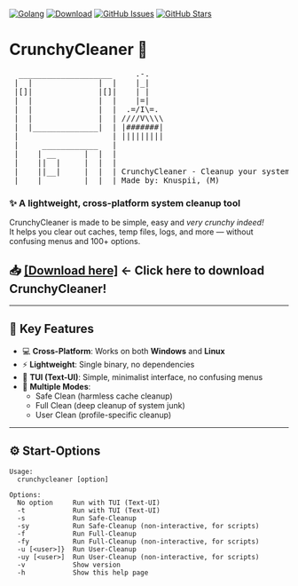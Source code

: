 [![Golang](https://img.shields.io/static/v1?label=Made%20with&message=Go&logo=go&labelColor=00ADZ8&color=007ACC)](https://go.dev/)
[![Download](https://img.shields.io/github/downloads/Knuspii/crunchycleaner/total?color=green)](https://github.com/Knuspii/crunchycleaner/releases)
[![GitHub Issues](https://img.shields.io/github/issues/Knuspii/crunchycleaner)](https://github.com/Knuspii/crunchycleaner/issues)
[![GitHub Stars](https://img.shields.io/github/stars/Knuspii/crunchycleaner?style=social)](https://github.com/Knuspii/crunchycleaner/stargazers)

<h1>CrunchyCleaner 🧹</h1>

<p align="center">
<pre>
  ____________________     .-.
 |  |              |  |    |_|
 |[]|              |[]|    | |
 |  |              |  |    |=|
 |  |              |  |  .=/I\=.
 |  |              |  | ////V\\\\
 |  |______________|  | |#######|
 |                    | |||||||||
 |     ____________   |
 |    | __      |  |  |
 |    ||  |     |  |  |
 |    ||__|     |  |  | CrunchyCleaner - Cleanup your system!
 |____|_________|__|__| Made by: Knuspii, (M)
</pre>
</p>

### ✨ A lightweight, cross-platform system cleanup tool
CrunchyCleaner is made to be simple, easy and *very crunchy indeed!*\
It helps you clear out caches, temp files, logs, and more — without confusing menus and 100+ options.


## 📥 [[Download here]](https://github.com/Knuspii/crunchycleaner/releases) <- Click here to download CrunchyCleaner!

---

## 🔑 Key Features

- 💻 **Cross-Platform**: Works on both **Windows** and **Linux**
- ⚡ **Lightweight**: Single binary, no dependencies
- 🎨 **TUI (Text-UI)**: Simple, minimalist interface, no confusing menus
- 🧹 **Multiple Modes**:
  - Safe Clean (harmless cache cleanup)
  - Full Clean (deep cleanup of system junk)
  - User Clean (profile-specific cleanup)

---

## ⚙️ Start-Options
```
Usage:
  crunchycleaner [option]

Options:
  No option     Run with TUI (Text-UI)
  -t            Run with TUI (Text-UI)
  -s            Run Safe-Cleanup
  -sy           Run Safe-Cleanup (non-interactive, for scripts)
  -f            Run Full-Cleanup
  -fy           Run Full-Cleanup (non-interactive, for scripts)
  -u [<user>]}  Run User-Cleanup
  -uy [<user>]  Run User-Cleanup (non-interactive, for scripts)
  -v            Show version
  -h            Show this help page
